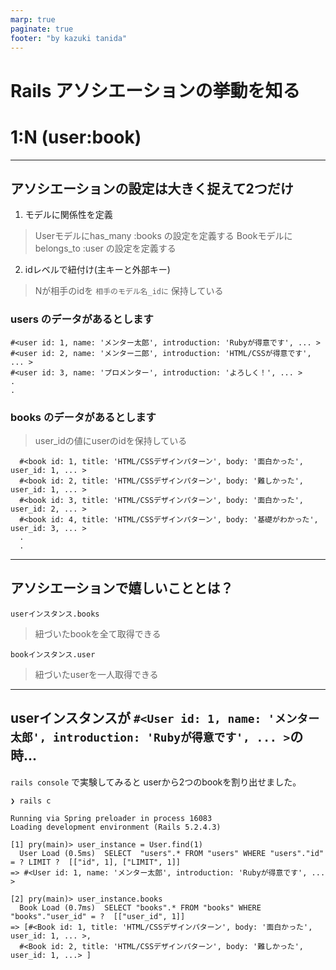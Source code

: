 ```yaml
---
marp: true
paginate: true
footer: "by kazuki tanida"
---
```


<!-- prerender: true -->
<!-- class: invert -->

<style>
  section {
    font-size: 20px
  }
</style>

# Rails アソシエーションの挙動を知る
# 1:N (user:book)

---

## アソシエーションの設定は大きく捉えて2つだけ
1. モデルに関係性を定義
>Userモデルにhas_many :books の設定を定義する
>Bookモデルにbelongs_to :user の設定を定義する

2. idレベルで紐付け(主キーと外部キー)
>Nが相手のidを `相手のモデル名_idに` 保持している

### users のデータがあるとします

```
#<user id: 1, name: 'メンター太郎', introduction: 'Rubyが得意です', ... >
#<user id: 2, name: 'メンター二郎', introduction: 'HTML/CSSが得意です', ... >
#<user id: 3, name: 'プロメンター', introduction: 'よろしく！', ... >
.
.
```

### books のデータがあるとします
> user_idの値にuserのidを保持している

```
  #<book id: 1, title: 'HTML/CSSデザインパターン', body: '面白かった', user_id: 1, ... >
  #<book id: 2, title: 'HTML/CSSデザインパターン', body: '難しかった', user_id: 1, ... >
  #<book id: 3, title: 'HTML/CSSデザインパターン', body: '面白かった', user_id: 2, ... >
  #<book id: 4, title: 'HTML/CSSデザインパターン', body: '基礎がわかった', user_id: 3, ... >
  .
  .
```

---

## アソシエーションで嬉しいこととは？

`userインスタンス.books`
  >紐づいたbookを全て取得できる

`bookインスタンス.user`
  >紐づいたuserを一人取得できる

---

## userインスタンスが `#<User id: 1, name: 'メンター太郎', introduction: 'Rubyが得意です', ... >`の時...

`rails console` で実験してみると userから2つのbookを割り出せました。

```
❯ rails c

Running via Spring preloader in process 16083
Loading development environment (Rails 5.2.4.3)

[1] pry(main)> user_instance = User.find(1)
  User Load (0.5ms)  SELECT  "users".* FROM "users" WHERE "users"."id" = ? LIMIT ?  [["id", 1], ["LIMIT", 1]]
=> #<User id: 1, name: 'メンター太郎', introduction: 'Rubyが得意です', ... >

[2] pry(main)> user_instance.books
  Book Load (0.7ms)  SELECT "books".* FROM "books" WHERE "books"."user_id" = ?  [["user_id", 1]]
=> [#<Book id: 1, title: 'HTML/CSSデザインパターン', body: '面白かった', user_id: 1, ... >,
  #<Book id: 2, title: 'HTML/CSSデザインパターン', body: '難しかった', user_id: 1, ...> ]
```
